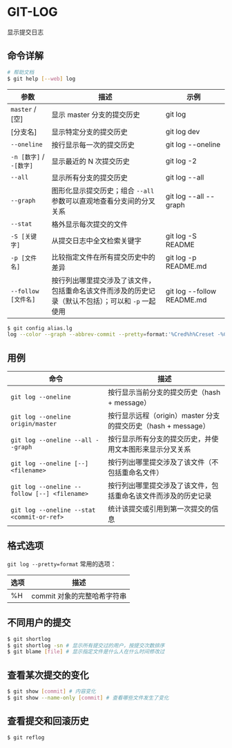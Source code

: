 # GIT-LOG

显示提交日志

## 命令详解

```sh
# 帮助文档
$ git help [--web] log
```

| 参数                    | 描述                                                                                               | 示例                       |
| ----------------------- | -------------------------------------------------------------------------------------------------- | -------------------------- |
| `master` / [空]         | 显示 master 分支的提交历史                                                                         | git log                    |
| [分支名]                | 显示特定分支的提交历史                                                                             | git log dev                |
| `--oneline`             | 按行显示每一次的提交历史                                                                           | git log --oneline          |
| `-n [数字]` / `-[数字]` | 显示最近的 N 次提交历史                                                                            | git log -2                 |
| `--all`                 | 显示所有分支的提交历史                                                                             | git log --all              |
| `--graph`               | 图形化显示提交历史；组合 `--all` 参数可以直观地查看分支间的分叉关系                                | git log --all --graph      |
| `--stat`                | 格外显示每次提交的文件                                                                             |                            |
| `-S [关键字]`           | 从提交日志中全文检索关键字                                                                         | git log -S README          |
| `-p [文件名]`           | 比较指定文件在所有提交历史中的差异                                                                 | git log -p README.md       |
| `--follow [文件名]`     | 按行列出哪里提交涉及了该文件，包括重命名该文件而涉及的历史记录（默认不包括）；可以和 `-p` 一起使用 | git log --follow README.md |

```sh
$ git config alias.lg
log --color --graph --abbrev-commit --pretty=format:'%Cred%h%Creset -%C(yellow)%d%Creset %s %Cgreen(%cr) %C(bold blue)<%an>%Creset'
```

## 用例

| 命令                                         | 描述                                                           |
| -------------------------------------------- | -------------------------------------------------------------- |
| `git log --oneline`                          | 按行显示当前分支的提交历史（hash + message）                   |
| `git log --oneline origin/master`            | 按行显示远程（origin）master 分支的提交历史（hash + message）  |
| `git log --oneline --all --graph`            | 按行显示所有分支的提交历史，并使用文本图形来显示分叉关系       |
| `git log --oneline [--] <filename>`          | 按行列出哪里提交涉及了该文件（不包括重命名文件）               |
| `git log --oneline --follow [--] <filename>` | 按行列出哪里提交涉及了该文件，包括重命名该文件而涉及的历史记录 |
| `git log --oneline --stat <commit-or-ref>`   | 统计该提交或引用到第一次提交的信息                             |

## 格式选项

`git log --pretty=format` 常用的选项：

| 选项 | 描述                        |
| ---- | --------------------------- |
| %H   | commit 对象的完整哈希字符串 |

## 不同用户的提交

```sh
$ git shortlog
$ git shortlog -sn # 显示所有提交过的用户，按提交次数排序
$ git blame [file] # 显示指定文件是什么人在什么时间修改过
```

## 查看某次提交的变化

```sh
$ git show [commit] # 内容变化
$ git show --name-only [commit] # 查看哪些文件发生了变化
```

## 查看提交和回滚历史

```sh
$ git reflog
```
